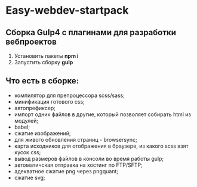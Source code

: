 <!-- @format -->

# Easy-webdev-startpack

## Сборка Gulp4 с плагинами для разработки вебпроектов

1) Установить пакеты **npm i**   
2) Запустить сборку **gulp**

## Что есть в сборке:
- компилятор для препроцессора scss/sass;
- минификация готового css;
- автопрефиксер;
- импорт одних файлов в другие, который позволяет собирать html из модулей;
- babel;
- сжатие изображений;
- для живого обновления страниц - browsersync;
- карта исходников для отображения в браузере, из какого scss взят кусок css;
- вывод размеров файлов в консоли во время работы gulp;
- автоматичская отправка на хостинг по FTP/SFTP;
- адекватное сжатие png через pngquant;
- сжатие svg;
